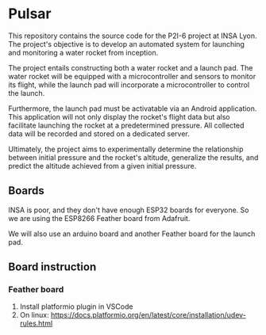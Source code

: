 
# Pulsar 

This repository contains the source code for the P2I-6 project at INSA Lyon. The project's objective is to develop an automated system for launching and monitoring a water rocket from inception.

The project entails constructing both a water rocket and a launch pad. The water rocket will be equipped with a microcontroller and sensors to monitor its flight, while the launch pad will incorporate a microcontroller to control the launch.

Furthermore, the launch pad must be activatable via an Android application. This application will not only display the rocket's flight data but also facilitate launching the rocket at a predetermined pressure. All collected data will be recorded and stored on a dedicated server.

Ultimately, the project aims to experimentally determine the relationship between initial pressure and the rocket's altitude, generalize the results, and predict the altitude achieved from a given initial pressure.


## Boards 

INSA is poor, and they don't have enough ESP32 boards for everyone. So we are using the ESP8266 Feather board from Adafruit.

We will also use an arduino board and another Feather board for the launch pad.

## Board instruction 

### Feather board

1. Install platformio plugin in VSCode
2. On linux: https://docs.platformio.org/en/latest/core/installation/udev-rules.html 
